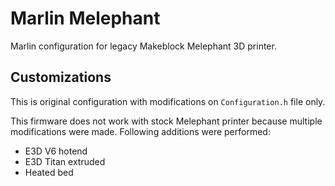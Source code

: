 # Marlin Melephant

Marlin configuration for legacy Makeblock Melephant 3D printer.

## Customizations
This is original configuration with modifications on `Configuration.h` file
only.

This firmware does not work with stock Melephant printer because multiple
modifications were made. Following additions were performed:

- E3D V6 hotend
- E3D Titan extruded
- Heated bed
